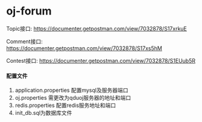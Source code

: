# oj-forum

Topic接口:
https://documenter.getpostman.com/view/7032878/S17xrkuE

Comment接口:
https://documenter.getpostman.com/view/7032878/S17xs5hM

Contest接口:
https://documenter.getpostman.com/view/7032878/S1EUub5R

#### 配置文件
1. application.properties 配置mysql及服务器端口
2. oj.properties 需更改为qduoj服务器的地址和端口
3. redis.properties 配置redis服务地址和端口
4. init_db.sql为数据库文件